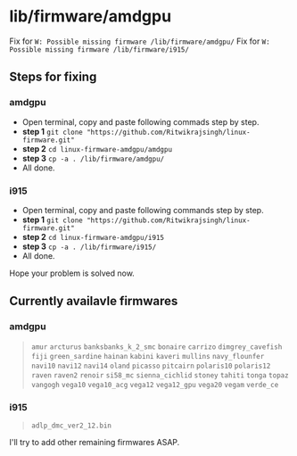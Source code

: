# lib/firmware/amdgpu
Fix for `W: Possible missing firmware /lib/firmware/amdgpu/`
Fix for `W: Possible missing firmware /lib/firmware/i915/`

## Steps for fixing
### amdgpu
- Open terminal, copy and paste following commads step by step.
- **step 1** `git clone "https://github.com/Ritwikrajsingh/linux-firmware.git"`
- **step 2** `cd linux-firmware-amdgpu/amdgpu`
- **step 3** `cp -a . /lib/firmware/amdgpu/`
- All done.
### i915
- Open terminal, copy and paste following commands step by step.
- **step 1** `git clone "https://github.com/Ritwikrajsingh/linux-firmware.git"`
- **step 2** `cd linux-firmware-amdgpu/i915`
- **step 3** `cp -a . /lib/firmware/i915/`
- All done.

Hope your problem is solved now.

## Currently availavle firmwares
### amdgpu
> `amur` `arcturus` `banksbanks_k_2_smc` `bonaire` `carrizo` `dimgrey_cavefish` `fiji` `green_sardine` `hainan` `kabini` `kaveri` `mullins` `navy_flounfer` `navi10` `navi12` `navi14` `oland` `picasso` `pitcairn` `polaris10` `polaris12` `raven` `raven2` `renoir` `si58_mc` `sienna_cichlid` `stoney` `tahiti` `tonga` `topaz` `vangogh` `vega10` `vega10_acg` `vega12` `vega12_gpu` `vega20` `vegam` `verde_ce`
### i915
> `adlp_dmc_ver2_12.bin`

I'll try to add other remaining firmwares ASAP.
